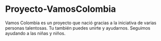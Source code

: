 # Proyecto-VamosColombia
Vamos Colombia es un proyecto que nació gracias a la iniciativa de varias personas talentosas. Tu también puedes unirte y ayudarnos. Seguimos ayudando a las niñas y niños.
